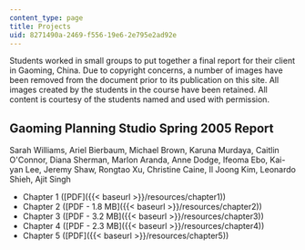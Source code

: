 ```yaml
---
content_type: page
title: Projects
uid: 8271490a-2469-f556-19e6-2e795e2ad92e
---
```


Students worked in small groups to put together a final report for their client in Gaoming, China. Due to copyright concerns, a number of images have been removed from the document prior to its publication on this site. All images created by the students in the course have been retained. All content is courtesy of the students named and used with permission.

Gaoming Planning Studio Spring 2005 Report
------------------------------------------

Sarah Williams, Ariel Bierbaum, Michael Brown, Karuna Murdaya, Caitlin O'Connor, Diana Sherman, Marlon Aranda, Anne Dodge, Ifeoma Ebo, Kai-yan Lee, Jeremy Shaw, Rongtao Xu, Christine Caine, Il Joong Kim, Leonardo Shieh, Ajit Singh

*   Chapter 1 ([PDF]({{< baseurl >}}/resources/chapter1))
*   Chapter 2 ([PDF - 1.8 MB]({{< baseurl >}}/resources/chapter2))
*   Chapter 3 ([PDF - 3.2 MB]({{< baseurl >}}/resources/chapter3))
*   Chapter 4 ([PDF - 2.3 MB]({{< baseurl >}}/resources/chapter4))
*   Chapter 5 ([PDF]({{< baseurl >}}/resources/chapter5))